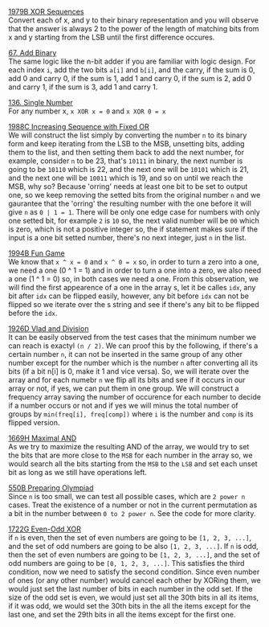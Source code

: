 [1979B XOR Sequences](https://codeforces.com/contest/1979/problem/B "1979B XOR Sequences") <br>
Convert each of x, and y to their binary representation and you will observe that the answer is always 2 to the power of the length of matching bits from x and y starting from the LSB until the first difference occures. <br>

[67. Add Binary](https://leetcode.com/problems/add-binary/description/ "67. Add Binary") <br>
The same logic like the n-bit adder if you are familiar with logic design. For each index `i`, add the two bits `a[i]` and `b[i]`, and the carry, if the sum is 0, add 0 and carry 0, if the sum is 1, add 1 and carry 0, if the sum is 2, add 0 and carry 1, if the sum is 3, add 1 and carry 1. <br>

[136. Single Number](https://leetcode.com/problems/single-number/description/ "136. Single Number") <br>
For any number x, `x XOR x = 0` and `x XOR 0 = x` <br>

[1988C Increasing Sequence with Fixed OR](https://codeforces.com/contest/1988/problem/C "1988C Increasing Sequence with Fixed OR") <br>
We will construct the list simply by converting the number `n` to its binary form and keep iterating from the LSB to the MSB, unsetting bits, adding them to the list, and then setting them back to add the next number, for example, consider `n` to be 23, that's `10111` in binary, the next number is going to be `10110` which is 22, and the next one will be `10101` which is 21, and the next one will be `10011` which is 19, and so on until we reach the MSB, why so? Because 'orring' needs at least one bit to be set to output one, so we keep removing the setted bits from the original number `n` and we gaurantee that the 'orring' the resulting number with the one before it will give `n` as `0 | 1 = 1`. There will be only one edge case for numbers with only one setted bit, for example `2` is `10` so, the next valid number will be `00` which is zero, which is not a positive integer so, the if statement makes sure if the input is a one bit setted number, there's no next integer, just `n` in the list.   <br>

[1994B Fun Game](https://codeforces.com/contest/1994/problem/B "1994B Fun Game") <br>
We know that `x ^ x = 0` and `x ^ 0 = x` so, in order to turn a zero into a one, we need a one (0 ^ 1 = 1) and in order to turn a one into a zero, we also need a one (1 ^ 1 = 0) so, in both cases we need a one. From this observation, we will find the first appearence of a one in the array s, let it be calles `idx`, any bit after `idx` can be flipped easily, however, any bit before `idx` can not be flipped so we iterate over the s string and see if there's any bit to be flipped before the `idx`. <br>

[1926D Vlad and Division](https://codeforces.com/contest/1926/problem/D "1926D Vlad and Division") <br> It can be easily observed from the test cases that the minimum number we can reach is exactyl `(n / 2)`. We can proof this by the following, if there's a certain number `n`, it can not be inserted in the same group of any other number except for the number which is the number `n` after converting all its bits (if a bit n[i] is 0, make it 1 and vice versa). So, we will iterate over the array and for each numebr `n` we flip all its bits and see if it occurs in our array or not, if yes, we can put them in one group. We will construct a frequency array saving the number of occurence for each number to decide if a number occurs or not and if yes we will minus the total number of groups by `min(freq[i], freq[comp])` where `i` is the number and `comp` is its flipped version.
 <br>

[1669H Maximal AND](https://codeforces.com/problemset/problem/1669/H "1669H Maximal AND") <br> 
As we try to maximize the resulting AND of the array, we would try to set the bits that are more close to the `MSB` for each number in the array so, we would search all the bits starting from the `MSB` to the `LSB` and set each unset bit as long as we still have operations left.
 <br>

[550B Preparing Olympiad](https://codeforces.com/problemset/problem/550/B "550B Preparing Olympiad") <br> 
Since `n` is too small, we can test all possible cases, which are `2 power n` cases. Treat the existence of a number or not in the current permutation as a bit in the number between `0 to 2 power n`. See the code for more clarity.
 <br>

[1722G Even-Odd XOR](https://codeforces.com/problemset/problem/1722/G "1722G Even-Odd XOR") <br> 
if `n` is even, then the set of even numbers are going to be `[1, 2, 3, ...]`, and the set of odd numbers are going to be also `[1, 2, 3, ...]`. If `n` is odd, then the set of even numbers are going to be `[1, 2, 3, ...]`, and the set of odd numbers are going to be `[0, 1, 2, 3, ...]`. This satisfies the third condition, now we need to satisfy the second condition. Since even number of ones (or any other number) would cancel each other by XORing them, we would just set the last number of bits in each number in the odd set. If the size of the odd set is even, we would just set all the 30th bits in all its items, if it was odd, we would set the 30th bits in the all the items except for the last one, and set the 29th bits in all the items except for the first one.
 <br>
